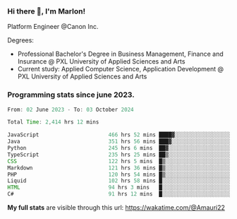 
### Hi there 👋, I'm Marlon!

Platform Engineer @Canon Inc.

Degrees: 
- Professional Bachelor's Degree in Business Management, Finance and Insurance @ PXL University of Applied Sciences and Arts
- Current study: Applied Computer Science, Application Development @ PXL University of Applied Sciences and Arts

### Programming stats since june 2023.
<!--START_SECTION:waka-->

```java
From: 02 June 2023 - To: 03 October 2024

Total Time: 2,414 hrs 12 mins

JavaScript                      466 hrs 52 mins ████▓░░░░░░░░░░░░░░░░░░░░   19.06 %
Java                            351 hrs 56 mins ███▓░░░░░░░░░░░░░░░░░░░░░   14.37 %
Python                          245 hrs 6 mins  ██▓░░░░░░░░░░░░░░░░░░░░░░   10.00 %
TypeScript                      235 hrs 25 mins ██▒░░░░░░░░░░░░░░░░░░░░░░   09.61 %
CSS                             122 hrs 5 mins  █▒░░░░░░░░░░░░░░░░░░░░░░░   04.98 %
Markdown                        121 hrs 36 mins █▒░░░░░░░░░░░░░░░░░░░░░░░   04.96 %
PHP                             120 hrs 54 mins █▒░░░░░░░░░░░░░░░░░░░░░░░   04.94 %
Liquid                          102 hrs 58 mins █░░░░░░░░░░░░░░░░░░░░░░░░   04.20 %
HTML                            94 hrs 3 mins   █░░░░░░░░░░░░░░░░░░░░░░░░   03.84 %
C#                              91 hrs 12 mins  █░░░░░░░░░░░░░░░░░░░░░░░░   03.72 %
```

<!--END_SECTION:waka-->
**My full stats** are visible through this url: https://wakatime.com/@Amauri22
